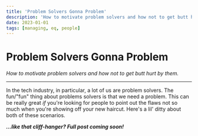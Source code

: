 ```yaml
---
title: 'Problem Solvers Gonna Problem'
description: 'How to motivate problem solvers and how not to get butt hurt by them.'
date: 2023-01-01
tags: [managing, eq, people]
---
```


# Problem Solvers Gonna Problem

_How to motivate problem solvers and how not to get butt hurt by them._

---

In the tech industry, in particular, a lot of us are problem solvers. The fun/"fun" thing about problems solvers is that we need a problem. This can be really great _if_ you're looking for people to point out the flaws not so much when you're showing off your new haircut. Here's a lil' ditty about both of these scenarios.

_**...like that cliff-hanger? Full post coming soon!**_
